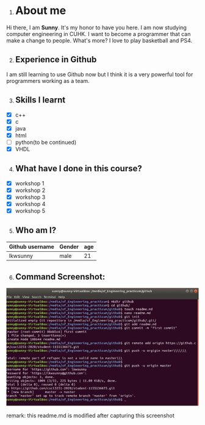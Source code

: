 

1. # About me
Hi there, I am **Sunny**. It's my honor to have you here. I am now studying computer engineering in CUHK. I want to become a programmer that can make a change to people. What's more? I love to play 
basketball and PS4. 

2. ## Experience in Github
I am still learning to use Github now but I think it is a very powerful tool for programmers working as a team.

3. ## Skills I learnt
- [x] c++
- [x] c
- [x] java
- [x] html
- [ ] python(to be continued)
- [x] VHDL

4. ## What have I done in this course?
- [x] workshop 1
- [x] workshop 2
- [x] workshop 3
- [x] workshop 4
- [x] workshop 5

5. ## Who am I? 
Github username | Gender | age
--- | --- | ---
lkwsunny | male | 21

6. ## Command Screenshot:
![screenshot](https://github.com/csci3251-2020/student-1155136675/blob/master/screenshot.jpeg)

 remark: this readme.md is modified after capturing this screenshot
